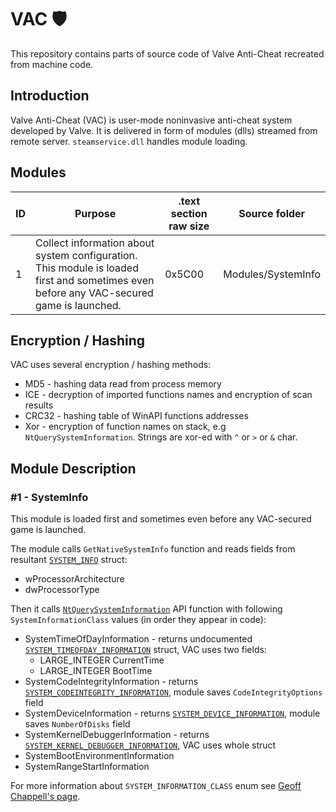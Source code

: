 # VAC 🛡️
This repository contains parts of source code of Valve Anti-Cheat recreated from machine code.

## Introduction
Valve Anti-Cheat (VAC) is user-mode noninvasive anti-cheat system developed by Valve. It is delivered in form of modules (dlls) streamed from remote server. `steamservice.dll` handles module loading.

## Modules
| ID | Purpose | .text section raw size | Source folder |
| --- | --- | --- | --- |
| 1 | Collect information about system configuration.<br>This module is loaded first and sometimes even before any VAC-secured game is launched. | 0x5C00 | Modules/SystemInfo

## Encryption / Hashing
VAC uses several encryption / hashing methods:
- MD5 - hashing data read from process memory
- ICE - decryption of imported functions names and encryption of scan results
- CRC32 - hashing table of WinAPI functions addresses
- Xor - encryption of function names on stack, e.g `NtQuerySystemInformation`. Strings are xor-ed with `^` or `>` or `&` char.

## Module Description

### #1 - SystemInfo
This module is loaded first and sometimes even before any VAC-secured game is launched.

The module calls `GetNativeSystemInfo` function and reads fields from resultant [`SYSTEM_INFO`](https://docs.microsoft.com/en-us/windows/win32/api/sysinfoapi/ns-sysinfoapi-system_info) struct:
- wProcessorArchitecture
- dwProcessorType

Then it calls [`NtQuerySystemInformation`](https://docs.microsoft.com/en-us/windows/win32/api/winternl/nf-winternl-ntquerysysteminformation) API function with following `SystemInformationClass` values (in order they appear in code):
- SystemTimeOfDayInformation - returns undocumented [`SYSTEM_TIMEOFDAY_INFORMATION`](https://www.geoffchappell.com/studies/windows/km/ntoskrnl/api/ex/sysinfo/timeofday.htm) struct, VAC uses two fields:
    - LARGE_INTEGER CurrentTime
    - LARGE_INTEGER BootTime
- SystemCodeIntegrityInformation - returns [`SYSTEM_CODEINTEGRITY_INFORMATION`](https://www.geoffchappell.com/studies/windows/km/ntoskrnl/api/ex/sysinfo/codeintegrity.htm), module saves `CodeIntegrityOptions` field
- SystemDeviceInformation - returns [`SYSTEM_DEVICE_INFORMATION`](https://www.geoffchappell.com/studies/windows/km/ntoskrnl/api/ex/sysinfo/device.htm), module saves `NumberOfDisks` field
- SystemKernelDebuggerInformation - returns [`SYSTEM_KERNEL_DEBUGGER_INFORMATION`](https://www.geoffchappell.com/studies/windows/km/ntoskrnl/api/ex/sysinfo/kernel_debugger.htm), VAC uses whole struct
- SystemBootEnvironmentInformation
- SystemRangeStartInformation

For more information about `SYSTEM_INFORMATION_CLASS` enum see [Geoff Chappell's page](https://www.geoffchappell.com/studies/windows/km/ntoskrnl/api/ex/sysinfo/class.htm).
